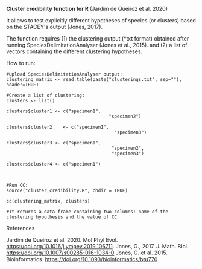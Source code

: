 **Cluster credibility function for R** (Jardim de Queiroz et al. 2020)

It allows to test explicitly different hypotheses of species (or clusters) based on the STACEY's output (Jones, 2017).

The function requires 
(1) the clustering output (*txt format) obtained after running SpeciesDelimitationAnalyser (Jones et al., 2015).
and
(2) a list of vectors containing the different clustering hypotheses.

How to run:

```
#Upload SpeciesDelimitationAnalyser output:
clustering_matrix <- read.table(paste("clusterings.txt", sep=""), header=TRUE)

#Create a list of clustering:
clusters <- list() 

clusters$cluster1 <- c("specimen1",
								      "specimen2")

clusters$cluster2	 <- c("specimen1",
								        "specimen3")	
											
clusters$cluster3 <- c("specimen1",
								       "specimen2",
								       "specimen3")
                       
clusters$cluster4 <- c("specimen1")



#Run CC:
source("cluster_credibility.R", chdir = TRUE)

cc(clustering_matrix, clusters)

#It returns a data frame containing two columns: name of the clustering hypothesis and the value of CC
```

References

Jardim de Queiroz et al. 2020. Mol Phyl Evol. https://doi.org/10.1016/j.ympev.2019.106711.
Jones, G., 2017. J. Math. Biol. https://doi.org/10.1007/s00285-016-1034-0
Jones, G. et al. 2015. Bioinformatics. https://doi.org/10.1093/bioinformatics/btu770
